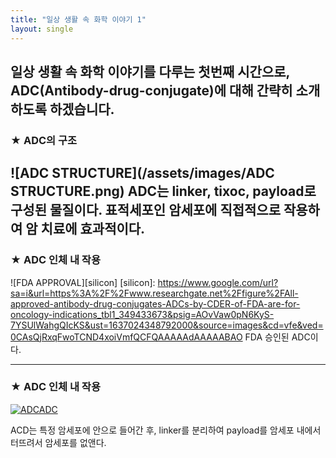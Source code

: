 ```yaml
---
title: "일상 생활 속 화학 이야기 1"
layout: single 
---
```


일상 생활 속 화학 이야기를 다루는 첫번째 시간으로, ADC(Antibody-drug-conjugate)에 대해 간략히 소개하도록 하겠습니다.
--- 
### ★ ADC의 구조
![ADC STRUCTURE](/assets/images/ADC STRUCTURE.png)
ADC는 linker, tixoc, payload로 구성된 물질이다. 표적세포인 암세포에 직접적으로 작용하여 암 치료에 효과적이다.
--- 
### ★ ADC 인체 내 작용 
![FDA APPROVAL][silicon]
[silicon]:
https://www.google.com/url?sa=i&url=https%3A%2F%2Fwww.researchgate.net%2Ffigure%2FAll-approved-antibody-drug-conjugates-ADCs-by-CDER-of-FDA-are-for-oncology-indications_tbl1_349433673&psig=AOvVaw0pN6KyS-7YSUlWahgQIcKS&ust=1637024348792000&source=images&cd=vfe&ved=0CAsQjRxqFwoTCND4xoiVmfQCFQAAAAAdAAAAABAO
FDA 승인된 ADC이다.

---
### ★ ADC 인체 내 작용
[![ADCADC](/assets/images/ADCADC.png "더 자세한 내용을 원하시면 방문해 보세요
")](https://www.google.com/url?sa=i&url=https%3A%2F%2Fincompletions.tistory.com%2Fentry%2FADCAntibody-Drug-Conjugate%25EA%25B8%25B0%25EC%2588%25A0%25EC%259D%25B4%25EB%259E%2580-%25EB%25AC%25B4%25EC%2597%2587%25EC%259D%25B8%25EA%25B0%2580-Feat-%25EB%25A0%2588%25EA%25B3%25A0%25EC%25BC%2590%25EB%25B0%2594%25EC%259D%25B4%25EC%2598%25A4%25EC%2595%258C%25ED%2585%258C%25EC%2598%25A4%25EC%25A0%25A0&psig=AOvVaw062jDQ9QFwUwTE0UIEa2WM&ust=1637023830362000&source=images&cd=vfe&ved=0CAsQjRxqFwoTCLjfwpOTmfQCFQAAAAAdAAAAABAV)

ACD는 특정 암세포에 안으로 들어간 후, linker를 분리하여 payload를 암세포 내에서 터뜨려서 암세포를 없앤다.
